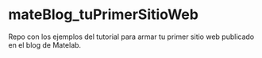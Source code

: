 # mateBlog_tuPrimerSitioWeb
Repo con los ejemplos del tutorial para armar tu primer sitio web publicado en el blog de Matelab.
